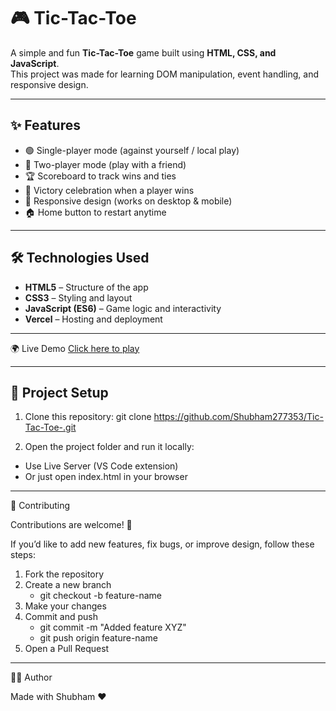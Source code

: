 # 🎮 Tic-Tac-Toe  

A simple and fun **Tic-Tac-Toe** game built using **HTML, CSS, and JavaScript**.  
This project was made for learning DOM manipulation, event handling, and responsive design.  

---

## ✨ Features  
- 🟢 Single-player mode (against yourself / local play)  
- 🔵 Two-player mode (play with a friend)  
- 🏆 Scoreboard to track wins and ties  
- 🎉 Victory celebration when a player wins  
- 📱 Responsive design (works on desktop & mobile)  
- 🏠 Home button to restart anytime  

---

## 🛠️ Technologies Used  
- **HTML5** – Structure of the app  
- **CSS3** – Styling and layout  
- **JavaScript (ES6)** – Game logic and interactivity  
- **Vercel** – Hosting and deployment  

---

🌍 Live Demo
[Click here to play](https://tic-tac-toe-omega-three-81.vercel.app/)

---

## 📂 Project Setup  
1. Clone this repository: 
   git clone https://github.com/Shubham277353/Tic-Tac-Toe-.git

2. Open the project folder and run it locally:
 - Use Live Server (VS Code extension)
 - Or just open index.html in your browser

---

🤝 Contributing

Contributions are welcome! 🙌

If you’d like to add new features, fix bugs, or improve design, follow these steps:

1. Fork the repository
2. Create a new branch
   - git checkout -b feature-name
3. Make your changes
4. Commit and push
   - git commit -m "Added feature XYZ"
   - git push origin feature-name
5. Open a Pull Request

---

👨‍💻 Author

Made with Shubham ❤️
